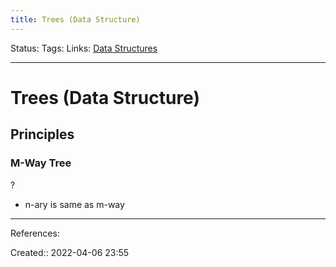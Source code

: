```yaml
---
title: Trees (Data Structure)
---
```

Status: 
Tags: 
Links: [Data Structures](out/data-structures.md)
___

# Trees (Data Structure)
## Principles

### M-Way Tree
?
- n-ary is same as m-way

___
References:

Created:: 2022-04-06 23:55
